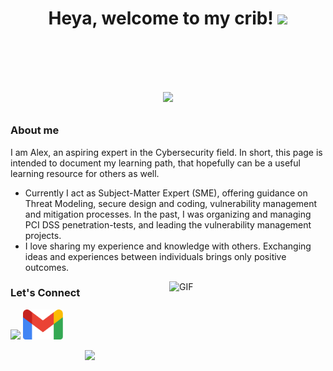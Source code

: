 

<h1 align="center">
Heya, welcome to my crib!
	<a href="https://github.com/Bouaskaoun" target="_self">
		<img src="https://media.giphy.com/media/hvRJCLFzcasrR4ia7z/giphy.gif" width="30">

</p>
<br/>
<p align="center">
	<a href="https://github.com/Bouaskaoun">
		<img src="https://readme-typing-svg.herokuapp.com?lines=Security+Assesments;Vulnerability+Management;Threat+Modeling;Code+Review&center=true&width=380&height=45">
	</a>
</p>

### About me
I am Alex, an aspiring expert in the Cybersecurity field. In short, this page is intended to document my learning path, that hopefully can be a useful learning resource for others as well. <br/>

- Currently I act as Subject-Matter Expert (SME), offering guidance on Threat Modeling, secure design and coding, vulnerability management and mitigation processes. In the past, I was organizing and managing PCI DSS penetration-tests, and leading the vulnerability management projects.
- I love sharing my experience and knowledge with others. Exchanging ideas and experiences between individuals brings only positive outcomes. 

<img align="right" alt="GIF" src="https://media.giphy.com/media/RbDKaczqWovIugyJmW/giphy.gif" width="250" height="200" />

<!-- Projects --> 

<!-- Socials --> 

<h3 align="left">Let's Connect</h3>  
<div align="left">
<a href="https://www.linkedin.com/in/alexandru-ceclan95/" target="blank"><img src="https://cdn.jsdelivr.net/gh/devicons/devicon/icons/linkedin/linkedin-original.svg" style="height: 3rem"/></a>
 <a href="mailto:alexandruceclan@gmail.com" target="blank">
<img src="https://github.com/mahiiverse1/mahiiverse1/blob/main/Gmail_Logo_256px.png" style="height: 3rem"/>
</a>
</p>


 <p align="center">
  <img src="https://media.giphy.com/media/jpVnC65DmYeyRL4LHS/giphy.gif" width="20%">
</p>
